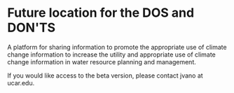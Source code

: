 # Future location for the DOS and DON'TS
A platform for sharing information to promote the appropriate use of climate change information to increase the utility and appropriate use of climate change information in water resource planning and management.

If you would like access to the beta version, please contact jvano at ucar.edu.
